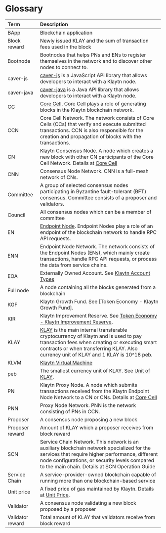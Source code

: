 # Glossary <a id="glossary"></a>

| Term | Description |
| :--- | :--- |
| BApp | Blockchain application |
| Block reward | Newly issued KLAY and the sum of transaction fees used in the block |
| Bootnode | Bootnodes that helps PNs and ENs to register themselves in the network and to discover other nodes to connect to. |
| caver-js | [caver-js] is a JavaScript API library that allows developers to interact with a Klaytn node. |
| caver-java | [caver-java] is a Java API library that allows developers to interact with a Klaytn node. |
| CC | [Core Cell]. Core Cell plays a role of generating blocks in the Klaytn blockchain network. |
| CCN | Core Cell Network. The network consists of Core Cells \(CCs\) that verify and execute submitted transactions.  CCN is also responsible for the creation and propagation of blocks with the transactions. |
| CN | Klaytn Consensus Node. A node which creates a new block with other CN participants of the Core Cell Network. Details at [Core Cell] |
| CNN | Consensus Node Network. CNN is a full-mesh network of CNs. |
| Committee | A group of selected consensus nodes participating in Byzantine fault-tolerant \(BFT\) consensus. Committee consists of a proposer and validators. |
| Council | All consensus nodes which can be a member of committee |
| EN | [Endpoint Node]. Endpoint Nodes play a role of an endpoint of the blockchain network to handle RPC API requests. |
| ENN | Endpoint Node Network. The network consists of the Endpoint Nodes \(ENs\), which mainly create transactions, handle RPC API requests, or process the data from service chains. |
| EOA | Externally Owned Account. See [Klaytn Account Types] |
| Full node | A node containing all the blocks generated from a blockchain |
| KGF | Klaytn Growth Fund. See [Token Economy - Klaytn Growth Fund]. |
| KIR | Klaytn Improvement Reserve. See [Token Economy - Klaytn Improvement Reserve]. |
| KLAY | [KLAY] is the main internal transferable cryptocurrency of Klaytn and is used to pay transaction fees when creating or executing smart contracts or when transferring KLAY. Also currency unit of KLAY and 1 KLAY is 10^18 peb. |
| KLVM | [Klaytn Virtual Machine] |
| peb | The smallest currency unit of KLAY. See [Unit of KLAY]. |
| PN | Klaytn Proxy Node. A node which submits transactions received from the Klaytn Endpoint Node Network to a CN or CNs. Details at [Core Cell] |
| PNN | Proxy Node Network. PNN is the network consisting of PNs in CCN. |
| Proposer | A consensus node proposing a new block |
| Proposer reward | Amount of KLAY which a proposer receives from block reward |
| SCN | Service Chain Network. This network is an auxiliary blockchain network specialized for the services that require higher performance, different node configurations, or security levels compared to the main chain. Details at SCN Operation Guide |
| Service Chain | A service-provider-owned blockchain capable of running more than one blockchain-based service |
| Unit price | A fixed price of gas maintained by Klaytn. Details at [Unit Price]. |
| Validator | A consensus node validating a new block proposed by a proposer |
| Validator reward | Total amount of KLAY that validators receive from block reward |


[Klaytn Virtual Machine]: ../klaytn/design/computation/klaytn-virtual-machine/klaytn-virtual-machine.md
[Klaytn Account Types]: ../klaytn/design/accounts.md#klaytn-account-types
[KLAY]: ../klaytn/design/klaytn-native-coin-klay.md
[Unit of KLAY]: ../klaytn/design/klaytn-native-coin-klay.md#units-of-klay
[Unit Price]: ../klaytn/design/transaction-fees/transaction-fees.md#klaytn-growth-fund
[Token Economy - Proof of Contribution]: ../klaytn/design/token-economy.md#proof-of-contribution
[Token Economy - Klaytn Improvement Reserve]: ../klaytn/design/token-economy.md#klaytn-improvement-reserve
[Consensus Nodes]: ../node/core-cell/README.md
[Core Cell]: ../node/core-cell/README.md
[CC Operation Guide]: ../node/core-cell/README.md
[Core Cell System Requirements]: ../node/core-cell/system-requirements.md
[Endpoint Node]: ../node/endpoint-node/README.md
[EN Operation Guide]: ../node/endpoint-node/README.md
[SCN Operation Guide]: ../node/service-chain/README.md
[caver-js]: ../bapp/sdk/caver-js/README.md
[caver-java]: ../bapp/sdk/caver-java/README.md

